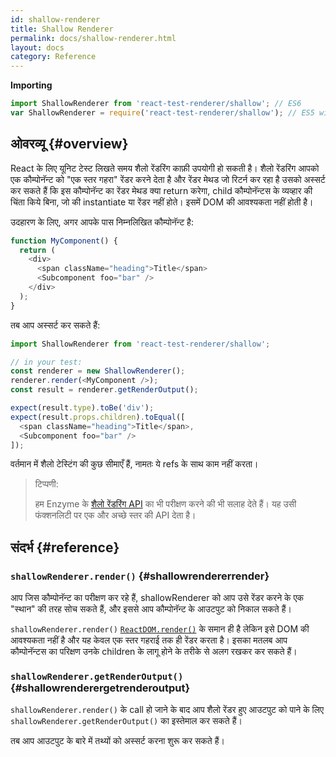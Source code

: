 ```yaml
---
id: shallow-renderer
title: Shallow Renderer
permalink: docs/shallow-renderer.html
layout: docs
category: Reference
---
```


**Importing**

```javascript
import ShallowRenderer from 'react-test-renderer/shallow'; // ES6
var ShallowRenderer = require('react-test-renderer/shallow'); // ES5 with npm
```

## ओवरव्यू {#overview}

React के लिए यूनिट टेस्ट लिखते समय शैलो रेंडरिंग काफ़ी उपयोगी हो सकती है। शैलो रेंडरिंग आपको एक कौम्पोनॅन्ट को "एक स्तर गहरा" रेंडर करने देता है और रेंडर मेथड जो रिटर्न कर रहा है उसको अस्सर्ट कर सकते हैं कि इस कौम्पोनॅन्ट का रेंडर मेथड क्या return करेगा, child कौम्पोनॅन्टस के व्यव्हार की चिंता किये बिना, जो की instantiate या रेंडर नहीं होते। इसमें DOM की आवश्यकता नहीं होती है।

उदहारण के लिए, अगर आपके पास निम्नलिखित कौम्पोनॅन्ट है:

```javascript
function MyComponent() {
  return (
    <div>
      <span className="heading">Title</span>
      <Subcomponent foo="bar" />
    </div>
  );
}
```

तब आप अस्सर्ट कर सकते हैं:

```javascript
import ShallowRenderer from 'react-test-renderer/shallow';

// in your test:
const renderer = new ShallowRenderer();
renderer.render(<MyComponent />);
const result = renderer.getRenderOutput();

expect(result.type).toBe('div');
expect(result.props.children).toEqual([
  <span className="heading">Title</span>,
  <Subcomponent foo="bar" />
]);
```

वर्तमान में शैलो टेस्टिंग की कुछ सीमाएँ हैं, नामतः ये refs के साथ काम नहीं करता।

> टिप्पणी:
>
> हम Enzyme के [शैलो रेंडरिंग API](https://airbnb.io/enzyme/docs/api/shallow.html) का भी परीक्षण करने की भी सलाह देते हैं। यह उसी फंक्शनलिटी पर एक और अच्छे स्तर की API देता है।

## संदर्भ {#reference}

### `shallowRenderer.render()` {#shallowrendererrender}

आप जिस कौम्पोनॅन्ट का परीक्षण कर रहे हैं, shallowRenderer को आप उसे रेंडर करने के एक "स्थान" की तरह सोच सकते हैं, और इससे आप कौम्पोनॅन्ट के आउटपुट को निकाल सकते हैं।

`shallowRenderer.render()` [`ReactDOM.render()`](/docs/react-dom.html#render) के समान ही है लेकिन इसे DOM की आवश्यकता नहीं है और यह केवल एक स्तर गहराई तक ही रेंडर करता है। इसका मतलब आप कौम्पोनॅन्टस का परिक्षण उनके children के लागू होने के तरीके से अलग रखकर कर सकते हैं।

### `shallowRenderer.getRenderOutput()` {#shallowrenderergetrenderoutput}

`shallowRenderer.render()` के call हो जाने के बाद आप शैलो रेंडर हुए आउटपुट को पाने के लिए `shallowRenderer.getRenderOutput()` का इस्तेमाल कर सकते हैं।

तब आप आउटपुट के बारे में तथ्यों को अस्सर्ट करना शुरू कर सकते हैं।
